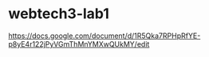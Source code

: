 # webtech3-lab1
https://docs.google.com/document/d/1R5Qka7RPHpRfYE-p8yE4r122jPyVGmThMnYMXwQUkMY/edit
